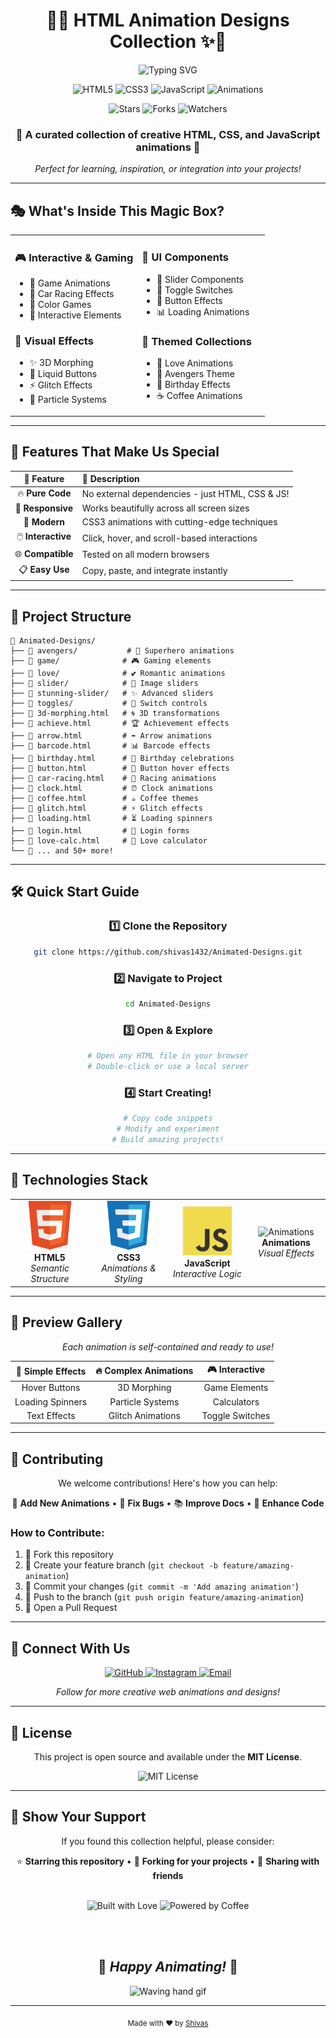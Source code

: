 <div align="center">

# 🎨✨ HTML Animation Designs Collection ✨🎨

<img src="https://readme-typing-svg.herokuapp.com?font=Fira+Code&size=24&duration=3000&pause=1000&color=F75C7E&center=true&vCenter=true&width=600&lines=Welcome+to+Animation+Paradise!;50%2B+Creative+HTML+Animations;Pure+CSS%2C+HTML+%26+JavaScript;No+Dependencies+Required!" alt="Typing SVG" />

<p align="center">
  <img src="https://img.shields.io/badge/HTML5-E34F26?style=for-the-badge&logo=html5&logoColor=white" alt="HTML5" />
  <img src="https://img.shields.io/badge/CSS3-1572B6?style=for-the-badge&logo=css3&logoColor=white" alt="CSS3" />
  <img src="https://img.shields.io/badge/JavaScript-F7DF1E?style=for-the-badge&logo=javascript&logoColor=black" alt="JavaScript" />
  <img src="https://img.shields.io/badge/Animations-FF6B6B?style=for-the-badge&logo=adobe-animate&logoColor=white" alt="Animations" />
</p>

<p align="center">
  <img src="https://img.shields.io/github/stars/shivas1432/Animated-Designs?style=social" alt="Stars" />
  <img src="https://img.shields.io/github/forks/shivas1432/Animated-Designs?style=social" alt="Forks" />
  <img src="https://img.shields.io/github/watchers/shivas1432/Animated-Designs?style=social" alt="Watchers" />
</p>

<h3>🌟 A curated collection of creative HTML, CSS, and JavaScript animations 🌟</h3>
<p><em>Perfect for learning, inspiration, or integration into your projects!</em></p>

</div>

---

## 🎭 **What's Inside This Magic Box?**

<table>
<tr>
<td width="50%">

### 🎮 **Interactive & Gaming**
- 🎯 Game Animations
- 🏁 Car Racing Effects
- 🎲 Color Games
- 🎪 Interactive Elements

### 🎨 **Visual Effects**
- ✨ 3D Morphing
- 🌊 Liquid Buttons
- ⚡ Glitch Effects
- 🌈 Particle Systems

</td>
<td width="50%">

### 🧩 **UI Components**
- 📱 Slider Components
- 🔘 Toggle Switches
- 🔳 Button Effects
- 📊 Loading Animations

### 💝 **Themed Collections**
- 💖 Love Animations
- 🦸 Avengers Theme
- 🎂 Birthday Effects
- ☕ Coffee Animations

</td>
</tr>
</table>

---

## 🚀 **Features That Make Us Special**

<div align="center">

| 🎯 **Feature** | 📝 **Description** |
|:---:|:---|
| 🔥 **Pure Code** | No external dependencies - just HTML, CSS & JS! |
| 📱 **Responsive** | Works beautifully across all screen sizes |
| 🎨 **Modern** | CSS3 animations with cutting-edge techniques |
| 🖱️ **Interactive** | Click, hover, and scroll-based interactions |
| 🌐 **Compatible** | Tested on all modern browsers |
| 📋 **Easy Use** | Copy, paste, and integrate instantly |

</div>

---

## 📂 **Project Structure**

```
🎨 Animated-Designs/
├── 📁 avengers/           # 🦸 Superhero animations
├── 📁 game/              # 🎮 Gaming elements
├── 📁 love/              # 💕 Romantic animations
├── 📁 slider/            # 📸 Image sliders
├── 📁 stunning-slider/   # ✨ Advanced sliders
├── 📁 toggles/           # 🔘 Switch controls
├── 📄 3d-morphing.html   # 🌀 3D transformations
├── 📄 achieve.html       # 🏆 Achievement effects
├── 📄 arrow.html         # ➡️ Arrow animations
├── 📄 barcode.html       # 📊 Barcode effects
├── 📄 birthday.html      # 🎂 Birthday celebrations
├── 📄 button.html        # 🔳 Button hover effects
├── 📄 car-racing.html    # 🏁 Racing animations
├── 📄 clock.html         # ⏰ Clock animations
├── 📄 coffee.html        # ☕ Coffee themes
├── 📄 glitch.html        # ⚡ Glitch effects
├── 📄 loading.html       # ⏳ Loading spinners
├── 📄 login.html         # 🔐 Login forms
├── 📄 love-calc.html     # 💖 Love calculator
└── 📄 ... and 50+ more!
```

---

## 🛠️ **Quick Start Guide**

<div align="center">

### 1️⃣ **Clone the Repository**
```bash
git clone https://github.com/shivas1432/Animated-Designs.git
```

### 2️⃣ **Navigate to Project**
```bash
cd Animated-Designs
```

### 3️⃣ **Open & Explore**
```bash
# Open any HTML file in your browser
# Double-click or use a local server
```

### 4️⃣ **Start Creating!**
```bash
# Copy code snippets
# Modify and experiment
# Build amazing projects!
```

</div>

---

## 🎯 **Technologies Stack**

<div align="center">

<table>
<tr>
<td align="center" width="25%">
<img src="https://raw.githubusercontent.com/devicons/devicon/master/icons/html5/html5-original.svg" width="80" height="80" alt="HTML5"/>
<br><strong>HTML5</strong>
<br><em>Semantic Structure</em>
</td>
<td align="center" width="25%">
<img src="https://raw.githubusercontent.com/devicons/devicon/master/icons/css3/css3-original.svg" width="80" height="80" alt="CSS3"/>
<br><strong>CSS3</strong>
<br><em>Animations & Styling</em>
</td>
<td align="center" width="25%">
<img src="https://raw.githubusercontent.com/devicons/devicon/master/icons/javascript/javascript-original.svg" width="80" height="80" alt="JavaScript"/>
<br><strong>JavaScript</strong>
<br><em>Interactive Logic</em>
</td>
<td align="center" width="25%">
<img src="https://user-images.githubusercontent.com/25181517/192158954-f88b5814-d510-4564-b285-dff7d6400dad.png" width="80" height="80" alt="Animations"/>
<br><strong>Animations</strong>
<br><em>Visual Effects</em>
</td>
</tr>
</table>

</div>

---

## 🎨 **Preview Gallery**

<div align="center">

*Each animation is self-contained and ready to use!*

| 🌟 **Simple Effects** | 🔥 **Complex Animations** | 🎮 **Interactive** |
|:---:|:---:|:---:|
| Hover Buttons | 3D Morphing | Game Elements |
| Loading Spinners | Particle Systems | Calculators |
| Text Effects | Glitch Animations | Toggle Switches |

</div>

---

## 🤝 **Contributing**

<div align="center">

We welcome contributions! Here's how you can help:

🎨 **Add New Animations** • 🐛 **Fix Bugs** • 📚 **Improve Docs** • 🔧 **Enhance Code**

</div>

### **How to Contribute:**

1. 🍴 Fork this repository
2. 🌿 Create your feature branch (`git checkout -b feature/amazing-animation`)
3. 💫 Commit your changes (`git commit -m 'Add amazing animation'`)
4. 🚀 Push to the branch (`git push origin feature/amazing-animation`)
5. 🎉 Open a Pull Request

---

## 📱 **Connect With Us**

<div align="center">

<p>
<a href="https://github.com/shivas1432">
<img src="https://img.shields.io/badge/GitHub-100000?style=for-the-badge&logo=github&logoColor=white" alt="GitHub" />
</a>
<a href="https://instagram.com/yourusername">
<img src="https://img.shields.io/badge/Instagram-E4405F?style=for-the-badge&logo=instagram&logoColor=white" alt="Instagram" />
</a>
<a href="mailto:your.email@example.com">
<img src="https://img.shields.io/badge/Email-D14836?style=for-the-badge&logo=gmail&logoColor=white" alt="Email" />
</a>
</p>

<p><em>Follow for more creative web animations and designs!</em></p>

</div>

---

## 📄 **License**

<div align="center">

This project is open source and available under the **MIT License**.

<img src="https://img.shields.io/badge/License-MIT-yellow.svg" alt="MIT License" />

</div>

---

## 🌟 **Show Your Support**

<div align="center">

<p>If you found this collection helpful, please consider:</p>

⭐ **Starring this repository** • 🍴 **Forking for your projects** • 📢 **Sharing with friends**

<br>

<img src="https://forthebadge.com/images/badges/built-with-love.svg" alt="Built with Love" />
<img src="https://forthebadge.com/images/badges/powered-by-coffee.svg" alt="Powered by Coffee" />

<br><br>

<h2>🎉 <em>Happy Animating!</em> 🎉</h2>

<img src="https://media.giphy.com/media/LnQjpWaON8nhr21vNW/giphy.gif" width="60" alt="Waving hand gif">

</div>

---

<div align="center">
<sub>Made with ❤️ by <a href="https://github.com/shivas1432">Shivas</a></sub>
</div>
